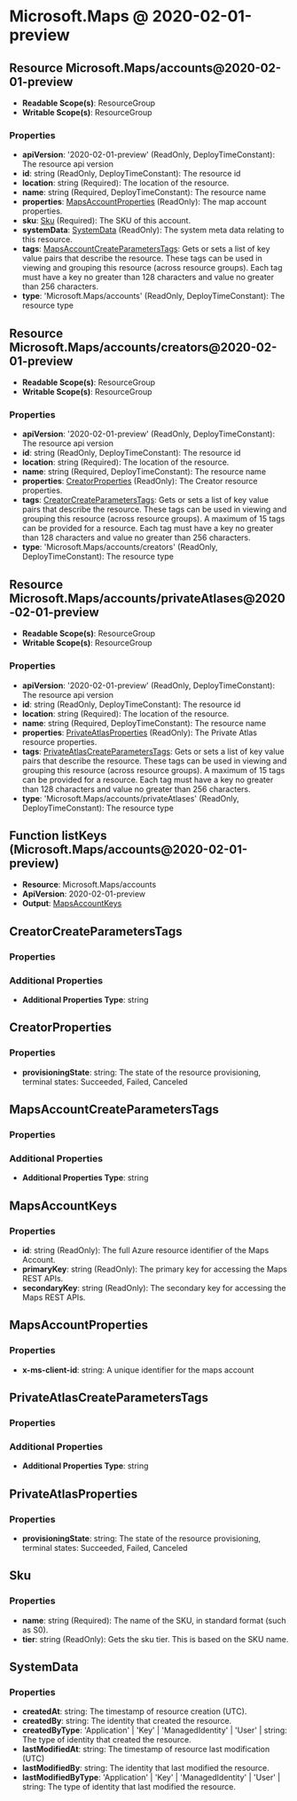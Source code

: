 # Microsoft.Maps @ 2020-02-01-preview

## Resource Microsoft.Maps/accounts@2020-02-01-preview
* **Readable Scope(s)**: ResourceGroup
* **Writable Scope(s)**: ResourceGroup
### Properties
* **apiVersion**: '2020-02-01-preview' (ReadOnly, DeployTimeConstant): The resource api version
* **id**: string (ReadOnly, DeployTimeConstant): The resource id
* **location**: string (Required): The location of the resource.
* **name**: string (Required, DeployTimeConstant): The resource name
* **properties**: [MapsAccountProperties](#mapsaccountproperties) (ReadOnly): The map account properties.
* **sku**: [Sku](#sku) (Required): The SKU of this account.
* **systemData**: [SystemData](#systemdata) (ReadOnly): The system meta data relating to this resource.
* **tags**: [MapsAccountCreateParametersTags](#mapsaccountcreateparameterstags): Gets or sets a list of key value pairs that describe the resource. These tags can be used in viewing and grouping this resource (across resource groups). Each tag must have a key no greater than 128 characters and value no greater than 256 characters.
* **type**: 'Microsoft.Maps/accounts' (ReadOnly, DeployTimeConstant): The resource type

## Resource Microsoft.Maps/accounts/creators@2020-02-01-preview
* **Readable Scope(s)**: ResourceGroup
* **Writable Scope(s)**: ResourceGroup
### Properties
* **apiVersion**: '2020-02-01-preview' (ReadOnly, DeployTimeConstant): The resource api version
* **id**: string (ReadOnly, DeployTimeConstant): The resource id
* **location**: string (Required): The location of the resource.
* **name**: string (Required, DeployTimeConstant): The resource name
* **properties**: [CreatorProperties](#creatorproperties) (ReadOnly): The Creator resource properties.
* **tags**: [CreatorCreateParametersTags](#creatorcreateparameterstags): Gets or sets a list of key value pairs that describe the resource. These tags can be used in viewing and grouping this resource (across resource groups). A maximum of 15 tags can be provided for a resource. Each tag must have a key no greater than 128 characters and value no greater than 256 characters.
* **type**: 'Microsoft.Maps/accounts/creators' (ReadOnly, DeployTimeConstant): The resource type

## Resource Microsoft.Maps/accounts/privateAtlases@2020-02-01-preview
* **Readable Scope(s)**: ResourceGroup
* **Writable Scope(s)**: ResourceGroup
### Properties
* **apiVersion**: '2020-02-01-preview' (ReadOnly, DeployTimeConstant): The resource api version
* **id**: string (ReadOnly, DeployTimeConstant): The resource id
* **location**: string (Required): The location of the resource.
* **name**: string (Required, DeployTimeConstant): The resource name
* **properties**: [PrivateAtlasProperties](#privateatlasproperties) (ReadOnly): The Private Atlas resource properties.
* **tags**: [PrivateAtlasCreateParametersTags](#privateatlascreateparameterstags): Gets or sets a list of key value pairs that describe the resource. These tags can be used in viewing and grouping this resource (across resource groups). A maximum of 15 tags can be provided for a resource. Each tag must have a key no greater than 128 characters and value no greater than 256 characters.
* **type**: 'Microsoft.Maps/accounts/privateAtlases' (ReadOnly, DeployTimeConstant): The resource type

## Function listKeys (Microsoft.Maps/accounts@2020-02-01-preview)
* **Resource**: Microsoft.Maps/accounts
* **ApiVersion**: 2020-02-01-preview
* **Output**: [MapsAccountKeys](#mapsaccountkeys)

## CreatorCreateParametersTags
### Properties
### Additional Properties
* **Additional Properties Type**: string

## CreatorProperties
### Properties
* **provisioningState**: string: The state of the resource provisioning, terminal states: Succeeded, Failed, Canceled

## MapsAccountCreateParametersTags
### Properties
### Additional Properties
* **Additional Properties Type**: string

## MapsAccountKeys
### Properties
* **id**: string (ReadOnly): The full Azure resource identifier of the Maps Account.
* **primaryKey**: string (ReadOnly): The primary key for accessing the Maps REST APIs.
* **secondaryKey**: string (ReadOnly): The secondary key for accessing the Maps REST APIs.

## MapsAccountProperties
### Properties
* **x-ms-client-id**: string: A unique identifier for the maps account

## PrivateAtlasCreateParametersTags
### Properties
### Additional Properties
* **Additional Properties Type**: string

## PrivateAtlasProperties
### Properties
* **provisioningState**: string: The state of the resource provisioning, terminal states: Succeeded, Failed, Canceled

## Sku
### Properties
* **name**: string (Required): The name of the SKU, in standard format (such as S0).
* **tier**: string (ReadOnly): Gets the sku tier. This is based on the SKU name.

## SystemData
### Properties
* **createdAt**: string: The timestamp of resource creation (UTC).
* **createdBy**: string: The identity that created the resource.
* **createdByType**: 'Application' | 'Key' | 'ManagedIdentity' | 'User' | string: The type of identity that created the resource.
* **lastModifiedAt**: string: The timestamp of resource last modification (UTC)
* **lastModifiedBy**: string: The identity that last modified the resource.
* **lastModifiedByType**: 'Application' | 'Key' | 'ManagedIdentity' | 'User' | string: The type of identity that last modified the resource.

